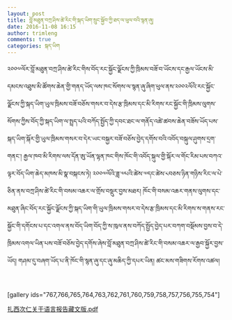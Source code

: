 ```yaml
---
layout: post
title: བློ་མཐུན་བཀྲ་ཤིས་ཚེ་རིང་གི་སྐད་ཡིག་སྲུང་སྐྱོབ་ཀྱི་ཐད་ལ་ཕུལ་བའི་སྙན་ཞུ།
date: 2016-11-08 16:15
author: trimleng
comments: true
categories: སྐད་ཡིག
---
```

༢༠༠༧ལོར་བློ་མཐུན་བཀྲ་ཤིས་ཚེ་རིང་གིས་བོད་རང་སྐྱོང་ལྗོངས་ཀྱི་ཁྲིམས་བཟོ་བ་ཡོངས་དང་རྒྱལ་ཡོངས་མི་དམངས་འཐུས་མི་ཚོགས་ཆེན་གྱི་གནད་ཡོད་ལས་ཁང་སོགས་ལ་སྙན་ཞུ་ཞིག་ཕུལ་ནས་༢༠༠༢ལོའི་རང་སྐྱོང་ལྗོངས་ཀྱི་སྐད་ཡིག་ཡུལ་ཁྲིམས་བཟོ་བཅོས་གསར་བ་དེས་རྩ་ཁྲིམས་དང་མི་རིགས་རང་སྐྱོང་གི་ཁྲིམས་ལུགས་སོགས་ཀྱིས་བོད་ཀྱི་སྐད་ཡིག་ལ་སྤྲད་པའི་བཀོད་སྤྱོད་ཀྱི་དབང་ཐང་ལ་གནོད་འཚེ་ཚབས་ཆེན་བཟོས་ཡོད་པས་སྐད་ཡིག་སྐོར་གྱི་ཡུལ་ཁྲིམས་གསར་བ་དེར་ཡང་བསྐྱར་བཟོ་བཅོས་བྱེད་དགོས་བའི་འབོད་བསྐུལ་ཤུགས་དྲག་གནང་། རྒྱལ་ཁབ་མི་རིགས་ལས་དོན་ཨུ་ཡོན་ལྷན་ཁང་གིས་ཁོང་གི་འབོད་སྐུལ་གྱི་སྐོར་ལ་གོང་རིམ་པས་བཀའ་ལྟར་བོད་ཡིག་ཆེད་མཁས་མི་སྣ་བསྐངས་ཏེ། ༢༠༠༧ལོའི་ཟླ་༧པའི་ཚེས་༧དང་ཚེས་༨བཅས་ཉིན་གཉིས་རིང་ལ་པེ་ཅིན་ནས་བཀྲ་ཤིས་ཚེ་རིང་གི་བསམ་འཆར་ལ་གྲོས་བསྡུར་བྱས་མཐར། ཁོང་གི་བསམ་འཆར་གནས་ལུགས་དང་མཐུན་ཞིང་བོད་རང་སྐྱོང་ལྗོངས་ཀྱི་སྐད་ཡིག་གི་ཡུལ་ཁྲིམས་གསར་བ་དེས་རྩ་ཁྲིམས་དང་མི་རིགས་ས་གནས་རང་སྐྱོང་གི་དགོངས་པ་དང་འགལ་ནས་བོད་ཡིག་བོད་ཀྱི་ས་ཁུལ་ནས་བཀོད་སྤྱོད་བྱེད་པར་བཀག་བསྡོམས་བྱས་བ་དེ་ཁྲིམས་འགལ་ཡིན་པས་བཟོ་བཅོས་བྱེད་དགོས་ཞེས་བློ་མཐུན་བཀྲ་ཤིས་ཚེ་རིང་གི་བསམ་འཆར་ལ་རྒྱབ་སྐྱོར་བྱས་ཡོད། གཤམ་དུ་བཞག་ཡོད་པ་ནི་ཁོང་གི་སྙན་ཞུ་དང་ཞུ་མཆིད་ཀྱི་དཔར་ཡིན། ཚང་མས་གཟིགས་རོགས་འཚལ།

&nbsp;

[gallery ids="767,766,765,764,763,762,761,760,759,758,757,756,755,754"]

<a href="http://trimleng.cn/wp-content/uploads/2016/11/扎西次仁关于语言报告藏文版.pdf">扎西次仁关于语言报告藏文版.pdf</a>
